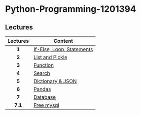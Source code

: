 # Python-Programming-1201394

## Lectures

| Lectures        | Content           |
| :-------------: |-------------|
| **1**     | [If-Else, Loop, Statements](https://github.com/mrolarik/Python-Programming-1201394/blob/master/python_01.ipynb) |
| **2**     | [List and Pickle](https://github.com/mrolarik/Python-Programming-1201394/blob/master/python_02.ipynb)      |
| **3** | [Function](https://github.com/mrolarik/Python-Programming-1201394/blob/master/python_03.ipynb)      |
| **4**   | [Search](https://github.com/mrolarik/1-2562-selected-topics/blob/master/Selected-topics-02-Search.ipynb) |
| **5**   | [Dictionary & JSON](https://github.com/mrolarik/Python-Programming-1201394/blob/master/python_04.ipynb) |
| **6**   | [Pandas](https://github.com/mrolarik/Python-Programming-1201394/blob/master/python_05.ipynb) |
| **7**   | [Database](https://github.com/mrolarik/Python-Programming-1201394/blob/master/python_06.ipynb) |
| **7.1**   | [Free mysql](https://github.com/mrolarik/Python-Programming-1201394/blob/master/mysql.pdf) |
